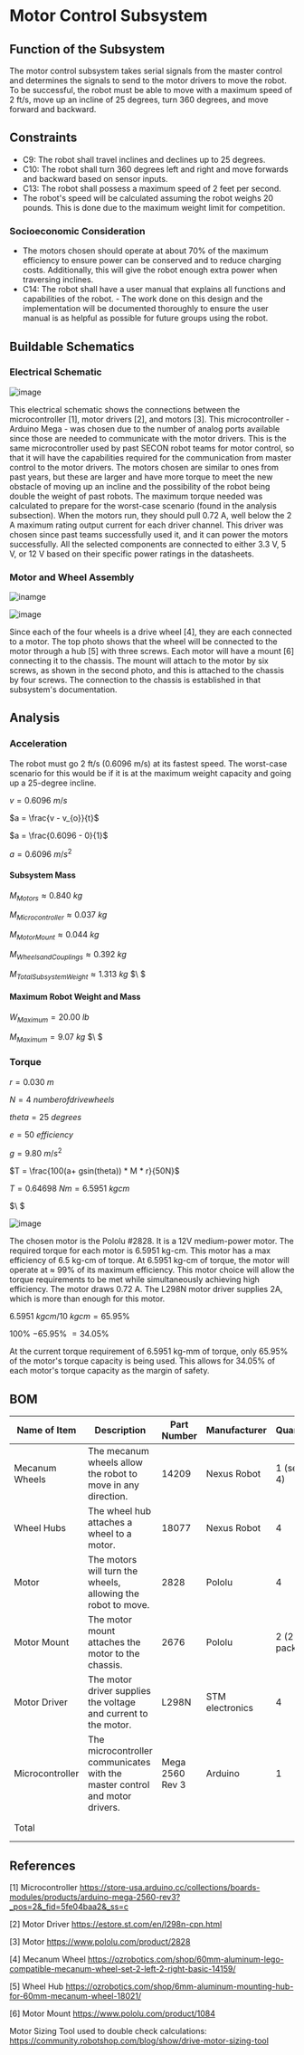 # Motor Control Subsystem
## Function of the Subsystem
The motor control subsystem takes serial signals from the master control and determines the signals to send to the motor drivers to move the robot. To be successful, the robot must be able to move with a maximum speed of 2 ft/s, move up an incline of 25 degrees, turn 360 degrees, and move forward and backward. 

## Constraints
- C9: The robot shall travel inclines and declines up to 25 degrees. 
- C10: The robot shall turn 360 degrees left and right and move forwards and backward based on sensor inputs.
- C13: The robot shall possess a maximum speed of 2 feet per second.
- The robot's speed will be calculated assuming the robot weighs 20 pounds. This is done due to the maximum weight limit for competition.

### Socioeconomic Consideration
- The motors chosen should operate at about 70% of the maximum efficiency to ensure power can be conserved and to reduce charging costs. Additionally, this will give the robot enough extra power when traversing inclines. 
- C14: The robot shall have a user manual that explains all functions and capabilities of the robot. 
        - The work done on this design and the implementation will be documented thoroughly to ensure the user manual is as helpful as possible for future groups using the robot.

## Buildable Schematics

### Electrical Schematic
![image](https://github.com/lchapman42/Control-Sensing-Wireless-Charging-Robot/blob/main/Documentation/Images/Motor-Control/MotorControl-Schematic.png)

This electrical schematic shows the connections between the microcontroller [1], motor drivers [2], and motors [3]. This microcontroller - Arduino Mega - was chosen due to the number of analog ports available since those are needed to communicate with the motor drivers. This is the same microcontroller used by past SECON robot teams for motor control, so that it will have the capabilities required for the communication from master control to the motor drivers. The motors chosen are similar to ones from past years, but these are larger and have more torque to meet the new obstacle of moving up an incline and the possibility of the robot being double the weight of past robots. The maximum torque needed was calculated to prepare for the worst-case scenario (found in the analysis subsection). When the motors run, they should pull 0.72 A, well below the 2 A maximum rating output current for each driver channel. This driver was chosen since past teams successfully used it, and it can power the motors successfully. All the selected components are connected to either 3.3 V, 5 V, or 12 V based on their specific power ratings in the datasheets. 

### Motor and Wheel Assembly
![inamge](https://github.com/lchapman42/Control-Sensing-Wireless-Charging-Robot/blob/main/Documentation/Images/Motor-Control/MotorControl-WheelConnections.png)

![image](https://github.com/lchapman42/Control-Sensing-Wireless-Charging-Robot/blob/main/Documentation/Images/Motor-Control/MotorControl-PhysicalConnections.png)

Since each of the four wheels is a drive wheel [4], they are each connected to a motor. The top photo shows that the wheel will be connected to the motor through a hub [5] with three screws. Each motor will have a mount [6] connecting it to the chassis. The mount will attach to the motor by six screws, as shown in the second photo, and this is attached to the chassis by four screws. The connection to the chassis is established in that subsystem's documentation.

## Analysis
### Acceleration

The robot must go 2 ft/s (0.6096 m/s) at its fastest speed. The worst-case scenario for this would be if it is at the maximum weight capacity and going up a 25-degree incline. 

$v = 0.6096\ m/s$ 

$a = \frac{v - v_{o}}{t}$

$a = \frac{0.6096 - 0}{1}$

$a = 0.6096\ m/s^2$

#### Subsystem Mass

$M_{Motors} \approx 0.840\ kg$

$M_{Microcontroller} \approx 0.037\ kg$

$M_{Motor Mount} \approx 0.044\ kg$

$M_{Wheels and Couplings} \approx 0.392\ kg$

$M_{Total Subsystem Weight} \approx 1.313\ kg$
$\ $

#### Maximum Robot Weight and Mass

$W_{Maximum} = 20.00\ lb$

$M_{Maximum} = 9.07\ kg$
$\ $
### Torque

$r = 0.030\ m$

$N = 4\ number of drive wheels$

$theta = 25\ degrees$

$e = 50\ efficiency$

$g = 9.80\ m/s^2$

$T = \frac{100(a+ gsin(theta)) * M * r}{50N}$

$T = 0.64698\ Nm = 6.5951\ kgcm$

$\ $

![image](https://github.com/lchapman42/Control-Sensing-Wireless-Charging-Robot/blob/main/Documentation/Images/Motor-Control/MotorPerformanceChart.png)

The chosen motor is the Pololu #2828. It is a 12V medium-power motor. The required torque for each motor is 6.5951 kg-cm. This motor has a max efficiency of 6.5 kg-cm of torque. At 6.5951 kg-cm of torque, the motor will operate at $\approx$ 99% of its maximum efficiency. This motor choice will allow the torque requirements to be met while simultaneously achieving high efficiency. The motor draws 0.72 A. The L298N motor driver supplies 2A, which is more than enough for this motor.

$6.5951\ kgcm / 10\ kgcm = 65.95$\%

$100$\% $- 65.95$\% $= 34.05$\%

At the current torque requirement of 6.5951 kg-mm of torque, only 65.95\% of the motor's torque capacity is being used. This allows for 34.05\% of each motor's torque capacity as the margin of safety.


## BOM
| Name of Item   | Description                                                                  | Part Number     | Manufacturer     | Quantity     | Price      | Total   |
|----------------|------------------------------------------------------------------------------|-----------------|------------------|--------------|------------|---------|
| Mecanum Wheels | The mecanum wheels allow the robot to move in any direction.                 | 14209           | Nexus Robot      | 1  (set of 4)| 68.00      | 68.00   |
| Wheel Hubs     | The wheel hub attaches a wheel to a motor.                                   | 18077           | Nexus Robot      | 4            | 6.90       | 6.90    |
| Motor          | The motors will turn the wheels, allowing the robot to move.                 | 2828            | Pololu           | 4            | 51.95      | 207.80  |
| Motor Mount    | The motor mount attaches the motor to the chassis.                           | 2676            | Pololu           | 2 (2 pack)   | 9.95       | 19.90   |
| Motor Driver   | The motor driver supplies the voltage and current to the motor.              | L298N           | STM electronics  | 4            | 11.63      | 46.52   |
| Microcontroller| The microcontroller communicates with the master control and motor drivers.  | Mega 2560 Rev 3 | Arduino          | 1            | 48.40      | 48.40   |
| Total          |                                                                              |                 |                  |              | Total Cost | $418.22 |

## References
[1] Microcontroller https://store-usa.arduino.cc/collections/boards-modules/products/arduino-mega-2560-rev3?_pos=2&_fid=5fe04baa2&_ss=c 

[2] Motor Driver https://estore.st.com/en/l298n-cpn.html

[3] Motor https://www.pololu.com/product/2828

[4] Mecanum Wheel https://ozrobotics.com/shop/60mm-aluminum-lego-compatible-mecanum-wheel-set-2-left-2-right-basic-14159/

[5] Wheel Hub https://ozrobotics.com/shop/6mm-aluminum-mounting-hub-for-60mm-mecanum-wheel-18021/

[6] Motor Mount https://www.pololu.com/product/1084

Motor Sizing Tool used to double check calculations: https://community.robotshop.com/blog/show/drive-motor-sizing-tool
